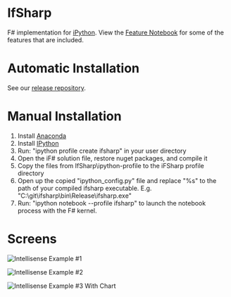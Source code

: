 # IfSharp
F# implementation for [iPython](http://ipython.org). View the [Feature Notebook](http://nbviewer.ipython.org/github/BayardRock/IfSharp/blob/master/Feature%20Notebook.ipynb) for some of the features that are included.

# Automatic Installation
See our [release repository](https://github.com/BayardRock/IfSharp/releases). 

# Manual Installation
1. Install [Anaconda](http://continuum.io/downloads)
2. Install [IPython](http://ipython.org/install.html)
3. Run: "ipython profile create ifsharp" in your user directory
4. Open the iF# solution file, restore nuget packages, and compile it
5. Copy the files from IfSharp\ipython-profile to the iFSharp profile directory
6. Open up the copied "ipython_config.py" file and replace "%s" to the path of your compiled ifsharp executable. E.g. "C:\\git\\ifsharp\\bin\\Release\\ifsharp.exe" 
7. Run: "ipython notebook --profile ifsharp" to launch the notebook process with the F# kernel.

# Screens
![Intellisense Example #1](https://raw.github.com/BayardRock/IfSharp/master/docs/files/img/intellisense-1.png "Intellisense Example #1")

![Intellisense Example #2](https://raw.github.com/BayardRock/IfSharp/master/docs/files/img/intellisense-2.png "Intellisense Example #2")

![Intellisense Example #3 With Chart](https://raw.github.com/BayardRock/IfSharp/master/docs/files/img/intellisense-3.png "Intellisense Example #3 With Chart")
